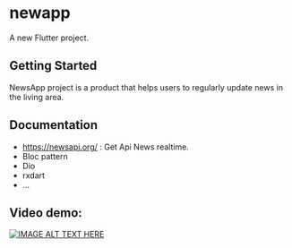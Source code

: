 # newapp

A new Flutter project.

## Getting Started

NewsApp project is a product that helps users to regularly update news in the living area.
## Documentation
 - https://newsapi.org/ : Get Api News realtime.
 - Bloc pattern
 - Dio
 - rxdart
 - ...
 
## Video demo:

[![IMAGE ALT TEXT HERE](https://img.youtube.com/vi/3YW0667biz8/0.jpg)](https://www.youtube.com/watch?v=3YW0667biz8)
